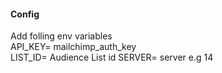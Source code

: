 #### Config
Add folling env variables <br/>
API_KEY= mailchimp_auth_key  <br/>
LIST_ID= Audience List id
SERVER= server e.g 14
